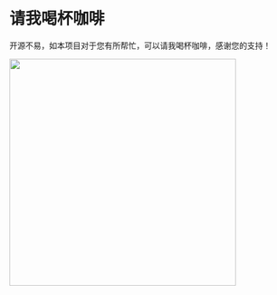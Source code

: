 # 请我喝杯咖啡

开源不易，如本项目对于您有所帮忙，可以请我喝杯咖啡，感谢您的支持！

<img src="https://cdn.jun6.net/2021/03/27/152704e91f13d.png" width="400">
